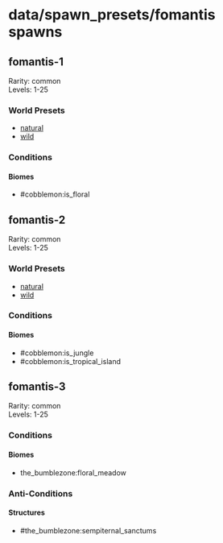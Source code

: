 # data/spawn_presets/fomantis spawns  
  
## fomantis-1  
Rarity: common  
Levels: 1-25  
  
### World Presets  
* [natural](/data/world_presets/natural.md)  
* [wild](/data/world_presets/wild.md)  
  
### Conditions  
  
#### Biomes  
  * #cobblemon:is_floral
  
  
## fomantis-2  
Rarity: common  
Levels: 1-25  
  
### World Presets  
* [natural](/data/world_presets/natural.md)  
* [wild](/data/world_presets/wild.md)  
  
### Conditions  
  
#### Biomes  
  * #cobblemon:is_jungle
  * #cobblemon:is_tropical_island
  
  
## fomantis-3  
Rarity: common  
Levels: 1-25  
  
### Conditions  
  
#### Biomes  
  * the_bumblezone:floral_meadow
  
  
### Anti-Conditions  
  
#### Structures  
  * #the_bumblezone:sempiternal_sanctums
  

